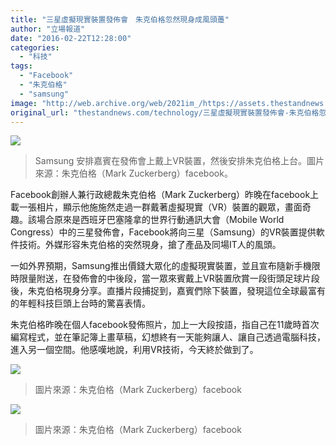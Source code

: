 ```yaml
---
title: "三星虛擬現實裝置發佈會　朱克伯格忽然現身成風頭躉"
author: "立場報道"
date: "2016-02-22T12:28:00"
categories:
  - "科技"
tags:
  - "Facebook"
  - "朱克伯格"
  - "samsung"
image: "http://web.archive.org/web/2021im_/https://assets.thestandnews.com/media/photos/c_rFYad.jpg"
original_url: "thestandnews.com/technology/三星虛擬現實裝置發佈會-朱克伯格忽然現身成風頭躉"
---
```

![](http://web.archive.org/web/2021im_/https://assets.thestandnews.com/media/photos/c_rFYad.jpg)
> Samsung 安排嘉賓在發佈會上戴上VR裝置，然後安排朱克伯格上台。圖片來源：朱克伯格（Mark Zuckerberg）facebook。

Facebook創辦人兼行政總裁朱克伯格（Mark Zuckerberg）昨晚在facebook上載一張相片，顯示他施施然走過一群戴著虛擬現實（VR）裝置的觀眾，畫面奇趣。該場合原來是西班牙巴塞隆拿的世界行動通訊大會（Mobile World Congress）中的三星發佈會，Facebook將向三星（Samsung）的VR裝置提供軟件技術。外媒形容朱克伯格的突然現身，搶了產品及同場IT人的風頭。

一如外界預期，Samsung推出價錢大眾化的虛擬現實裝置，並且宣布隨新手機限時限量附送，在發佈會的中後段，當一眾來賓戴上VR裝置欣賞一段街頭足球片段後，朱克伯格現身分享。直播片段捕捉到，嘉賓們除下裝置，發現這位全球最富有的年輕科技巨頭上台時的驚喜表情。

朱克伯格昨晚在個人facebook發佈照片，加上一大段按語，指自己在11歲時首次編寫程式，並在筆記簿上畫草稿，幻想終有一天能夠讓人、讓自己透過電腦科技，進入另一個空間。他感嘆地說，利用VR技術，今天終於做到了。

![](http://web.archive.org/web/2021im_/https://assets.thestandnews.com/media/photos/a_lsKsP.jpg)
> 圖片來源：朱克伯格（Mark Zuckerberg）facebook

![](http://web.archive.org/web/2021im_/https://assets.thestandnews.com/media/photos/b_fdyX8.jpg)
> 圖片來源：朱克伯格（Mark Zuckerberg）facebook